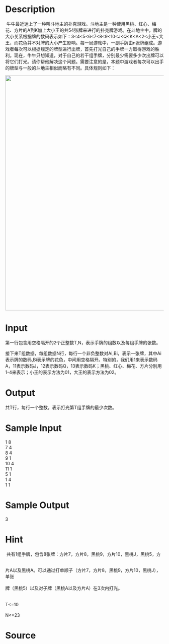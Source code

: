
# Description

<div class="content"><p> 牛牛最近迷上了一种叫斗地主的扑克游戏。斗地主是一种使用黑桃、红心、梅花、方片的A到K加上大小王的共54张牌来进行的扑克牌游戏。在斗地主中，牌的大小关系根据牌的数码表示如下：3&lt;4&lt;5&lt;6&lt;7&lt;8&lt;9&lt;10&lt;J&lt;Q&lt;K&lt;A&lt;2&lt;小王&lt;大王，而花色并不对牌的大小产生影响。每一局游戏中，一副手牌由n张牌组成。游戏者每次可以根据规定的牌型进行出牌，首先打光自己的手牌一方取得游戏的胜利。现在，牛牛只想知道，对于自己的若干组手牌，分别最少需要多少次出牌可以将它们打光。请你帮他解决这个问题。需要注意的是，本题中游戏者每次可以出手的牌型与一般的斗地主相似而略有不同。具体规则如下：</p>
<p><img src="source/bzoj/4325/img/aHR0cHM6Ly9seWRzeS5jb20vSnVkZ2VPbmxpbmUvdXBsb2FkLzIwMTUxMS8xMS5QTkc=.PNG" width="706" height="747" alt=""/></p></div>

# Input

<div class="content"><p>第一行包含用空格隔开的2个正整数T,N，表示手牌的组数以及每组手牌的张数。</p>
<div>接下来T组数据，每组数据N行，每行一个非负整数对Ai,Bi，表示一张牌，其中Ai表示牌的数码,Bi表示牌的花色，中间用空格隔开。特别的，我们用1来表示数码A，11表示数码J，12表示数码Q，13表示数码K；黑桃、红心、梅花、方片分别用1-4来表示；小王的表示方法为01，大王的表示方法为02。</div>
<div></div></div>

# Output

<div class="content"><p>共T行，每行一个整数，表示打光第T组手牌的最少次数。</p></div>

# Sample Input

<div class="content"><span class="sampledata">1 8<br/>
7 4<br/>
8 4<br/>
9 1<br/>
10 4<br/>
11 1<br/>
5 1<br/>
1 4<br/>
1 1<br/>
</span></div>

# Sample Output

<div class="content"><span class="sampledata">3</span></div>

# Hint

<div class="content"><p></p><p> 共有1组手牌，包含8张牌：方片7，方片8，黑桃9，方片10，黑桃J，黑桃5，方</p><br/>
<div>片A以及黑桃A。可以通过打单顺子（方片7，方片8，黑桃9，方片10，黑桃J），单张</div><br/>
<div>牌（黑桃5）以及对子牌（黑桃A以及方片A）在3次内打光。</div><br/>
<div></div><br/>
<div>T&lt;=10</div><br/>
<div>N&lt;=23</div><p></p></div>

# Source

<div class="content"><p><a href="problemset.php?search="></a></p></div>


